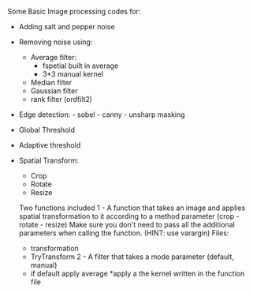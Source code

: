 Some Basic Image processing codes for:
- Adding salt and pepper noise
- Removing noise using:
  * Average filter:
       - fspetial built in average
       - 3*3 manual kernel
  * Median filter
  * Gaussian filter
  * rank filter (ordfilt2)
- Edge detection:
       - sobel
       - canny
       - unsharp masking
- Global Threshold
- Adaptive threshold
- Spatial Transform:
  * Crop
  * Rotate
  * Resize
  
  Two functions included
  1 - A function that takes an image and applies spatial transformation to it according to a method parameter (crop - rotate - resize)
Make sure you don't need to pass all the additional parameters when calling the function.
(HINT: use varargin)
Files:  
  - transformation
  -  TryTransform
2 - A filter that takes a mode parameter (default, manual) 
    * if default apply average 
    *apply a the kernel written in the function file
          
